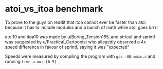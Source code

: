 # atoi_vs_itoa benchmark

To prove to the guys on reddit that itoa cannot ever be faster than atoi because it has to include modulos and a bunch of math while atoi goes brrrr

atoi10 and itoa10 was made by u/Boring_Tension165, and strtoul and sprintf was suggested by u/Practical_Cartoonist who allegedly observed a 4x speed difference in favour of sprintf, saying it was "expected"

Speeds were measured by compiling the program with `gcc -O0 main.c` and running `time a.out [0-5]`
